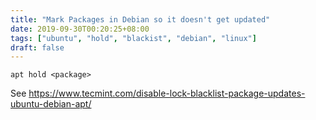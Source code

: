```yaml
---
title: "Mark Packages in Debian so it doesn't get updated"
date: 2019-09-30T00:20:25+08:00
tags: ["ubuntu", "hold", "blackist", "debian", "linux"]
draft: false
---
```


```
apt hold <package>
```
See https://www.tecmint.com/disable-lock-blacklist-package-updates-ubuntu-debian-apt/
